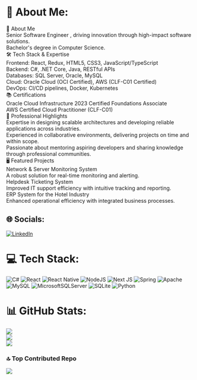 # 💫 About Me:
🚀 About Me<br>Senior Software Engineer , driving innovation through high-impact software solutions.<br>Bachelor's degree in Computer Science.<br>🛠️ Tech Stack & Expertise<br>Frontend: React, Redux, HTML5, CSS3, JavaScript/TypeScript<br>Backend: C#, .NET Core, Java, RESTful APIs<br>Databases: SQL Server, Oracle, MySQL<br>Cloud: Oracle Cloud (OCI Certified), AWS (CLF-C01 Certified)<br>DevOps: CI/CD pipelines, Docker, Kubernetes<br>📚 Certifications<br>Oracle Cloud Infrastructure 2023 Certified Foundations Associate<br>AWS Certified Cloud Practitioner (CLF-C01)<br>🌟 Professional Highlights<br>Expertise in designing scalable architectures and developing reliable applications across industries.<br>Experienced in collaborative environments, delivering projects on time and within scope.<br>Passionate about mentoring aspiring developers and sharing knowledge through professional communities.<br>🖥️ Featured Projects<br>Network & Server Monitoring System<br>A robust solution for real-time monitoring and alerting.<br>Helpdesk Ticketing System<br>Improved IT support efficiency with intuitive tracking and reporting.<br>ERP System for the Hotel Industry<br>Enhanced operational efficiency with integrated business processes.<br>


## 🌐 Socials:
[![LinkedIn](https://img.shields.io/badge/LinkedIn-%230077B5.svg?logo=linkedin&logoColor=white)](https://linkedin.com/in/chanakarwp) 

# 💻 Tech Stack:
![C#](https://img.shields.io/badge/c%23-%23239120.svg?style=plastic&logo=csharp&logoColor=white) ![React](https://img.shields.io/badge/react-%2320232a.svg?style=plastic&logo=react&logoColor=%2361DAFB) ![React Native](https://img.shields.io/badge/react_native-%2320232a.svg?style=plastic&logo=react&logoColor=%2361DAFB) ![NodeJS](https://img.shields.io/badge/node.js-6DA55F?style=plastic&logo=node.js&logoColor=white) ![Next JS](https://img.shields.io/badge/Next-black?style=plastic&logo=next.js&logoColor=white) ![Spring](https://img.shields.io/badge/spring-%236DB33F.svg?style=plastic&logo=spring&logoColor=white) ![Apache](https://img.shields.io/badge/apache-%23D42029.svg?style=plastic&logo=apache&logoColor=white) ![MySQL](https://img.shields.io/badge/mysql-4479A1.svg?style=plastic&logo=mysql&logoColor=white) ![MicrosoftSQLServer](https://img.shields.io/badge/Microsoft%20SQL%20Server-CC2927?style=plastic&logo=microsoft%20sql%20server&logoColor=white) ![SQLite](https://img.shields.io/badge/sqlite-%2307405e.svg?style=plastic&logo=sqlite&logoColor=white) ![Python](https://img.shields.io/badge/python-3670A0?style=plastic&logo=python&logoColor=ffdd54)
# 📊 GitHub Stats:
![](https://github-readme-stats.vercel.app/api?username=ChanakaRwpc&theme=dark&hide_border=false&include_all_commits=true&count_private=true)<br/>
![](https://github-readme-streak-stats.herokuapp.com/?user=ChanakaRwpc&theme=dark&hide_border=false)<br/>
![](https://github-readme-stats.vercel.app/api/top-langs/?username=ChanakaRwpc&theme=dark&hide_border=false&include_all_commits=true&count_private=true&layout=compact)

### 🔝 Top Contributed Repo
![](https://github-contributor-stats.vercel.app/api?username=ChanakaRwpc&limit=5&theme=default&combine_all_yearly_contributions=true)

<!-- Proudly created with GPRM ( https://gprm.itsvg.in ) -->
